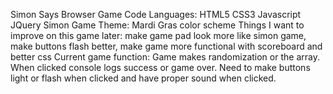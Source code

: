 Simon Says Browser Game
Code Languages:
HTML5
CSS3
Javascript
JQuery
Simon Game Theme:
Mardi Gras color scheme 
Things I want to improve on this game later: make game pad look more like simon game, make buttons flash better, make game more functional with scoreboard and better css 
Current game function: Game makes randomization or the array. When clicked console logs success or game over. Need to make buttons light or flash when clicked and have proper sound when clicked. 
